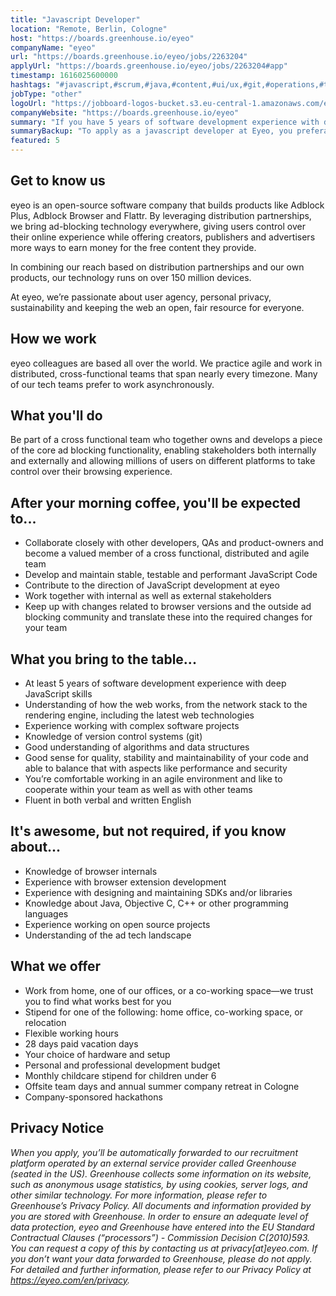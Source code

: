 ```yaml
---
title: "Javascript Developer"
location: "Remote, Berlin, Cologne"
host: "https://boards.greenhouse.io/eyeo"
companyName: "eyeo"
url: "https://boards.greenhouse.io/eyeo/jobs/2263204"
applyUrl: "https://boards.greenhouse.io/eyeo/jobs/2263204#app"
timestamp: 1616025600000
hashtags: "#javascript,#scrum,#java,#content,#ui/ux,#git,#operations,#translation,#English"
jobType: "other"
logoUrl: "https://jobboard-logos-bucket.s3.eu-central-1.amazonaws.com/eyeo"
companyWebsite: "https://boards.greenhouse.io/eyeo"
summary: "If you have 5 years of software development experience with deep JavaScript skills, Eyeo is looking for someone with your skillset."
summaryBackup: "To apply as a javascript developer at Eyeo, you preferably need to have some knowledge of: #javascript, #scrum, #java."
featured: 5
---
```


## Get to know us

eyeo is an open-source software company that builds products like Adblock Plus, Adblock Browser and Flattr. By leveraging distribution partnerships, we bring ad-blocking technology everywhere, giving users control over their online experience while offering creators, publishers and advertisers more ways to earn money for the free content they provide.

In combining our reach based on distribution partnerships and our own products, our technology runs on over 150 million devices.

At eyeo, we’re passionate about user agency, personal privacy, sustainability and keeping the web an open, fair resource for everyone.

## How we work

eyeo colleagues are based all over the world. We practice agile and work in distributed, cross-functional teams that span nearly every timezone. Many of our tech teams prefer to work asynchronously.

## What you'll do

Be part of a cross functional team who together owns and develops a piece of the core ad blocking functionality, enabling stakeholders both internally and externally and allowing millions of users on different platforms to take control over their browsing experience. 

## After your morning coffee, you'll be expected to...

*   Collaborate closely with other developers, QAs and product-owners and become a valued member of a cross functional, distributed and agile team
*   Develop and maintain stable, testable and performant JavaScript Code
*   Contribute to the direction of JavaScript development at eyeo
*   Work together with internal as well as external stakeholders
*   Keep up with changes related to browser versions and the outside ad blocking community and translate these into the required changes for your team

## What you bring to the table...

*   At least 5 years of software development experience with deep JavaScript skills
*   Understanding of how the web works, from the network stack to the rendering engine, including the latest web technologies
*   Experience working with complex software projects
*   Knowledge of version control systems (git)
*   Good understanding of algorithms and data structures
*   Good sense for quality, stability and maintainability of your code and able to balance that with aspects like performance and security
*   You’re comfortable working in an agile environment and like to cooperate within your team as well as with other teams
*   Fluent in both verbal and written English

## It's awesome, but not required, if you know about...

*   Knowledge of browser internals
*   Experience with browser extension development
*   Experience with designing and maintaining SDKs and/or libraries 
*   Knowledge about Java, Objective C, C++ or other programming languages
*   Experience working on open source projects
*   Understanding of the ad tech landscape

## What we offer

*   Work from home, one of our offices, or a co-working space—we trust you to find what works best for you
*   Stipend for one of the following: home office, co-working space, or relocation
*   Flexible working hours
*   28 days paid vacation days
*   Your choice of hardware and setup
*   Personal and professional development budget
*   Monthly childcare stipend for children under 6
*   Offsite team days and annual summer company retreat in Cologne
*   Company-sponsored hackathons

## Privacy Notice

_When you apply, you’ll be automatically forwarded to our recruitment platform operated by an external service provider called Greenhouse (seated in the US). Greenhouse collects some information on its website, such as anonymous usage statistics, by using cookies, server logs, and other similar technology. For more information, please refer to Greenhouse’s Privacy Policy. All documents and information provided by you are stored with Greenhouse. In order to ensure an adequate level of data protection, eyeo and Greenhouse have entered into the EU Standard Contractual Clauses (“processors”) - Commission Decision C(2010)593. You can request a copy of this by contacting us at privacy\[at\]eyeo.com. If you don’t want your data forwarded to Greenhouse, please do not apply. For detailed and further information, please refer to our Privacy Policy at https://eyeo.com/en/privacy._
